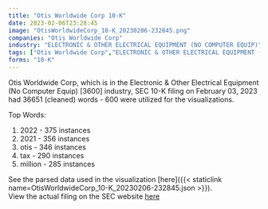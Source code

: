 ```yaml
---
title: "Otis Worldwide Corp 10-K"
date: 2023-02-06T23:28:45
image: "OtisWorldwideCorp_10-K_20230206-232845.png"
companies: "Otis Worldwide Corp"
industry: "ELECTRONIC & OTHER ELECTRICAL EQUIPMENT (NO COMPUTER EQUIP)"
tags: ["Otis Worldwide Corp","ELECTRONIC & OTHER ELECTRICAL EQUIPMENT (NO COMPUTER EQUIP)","02-03-2023","10-K"]
forms: "10-K"
---
```

Otis Worldwide Corp, which is in the Electronic & Other Electrical Equipment (No Computer Equip) [3600] industry, SEC 10-K filing on February 03, 2023 had 36651 (cleaned) words - 600 were utilized for the visualizations.

Top Words:
1. 2022 - 375 instances
2. 2021 - 356 instances
3. otis - 346 instances
4. tax - 290 instances
5. million - 285 instances


See the parsed data used in the visualization [here]({{< staticlink name=OtisWorldwideCorp_10-K_20230206-232845.json >}}).  
View the actual filing on the SEC website [here](https://www.sec.gov/Archives/edgar/data/1781335/0001781335-23-000009.txt)